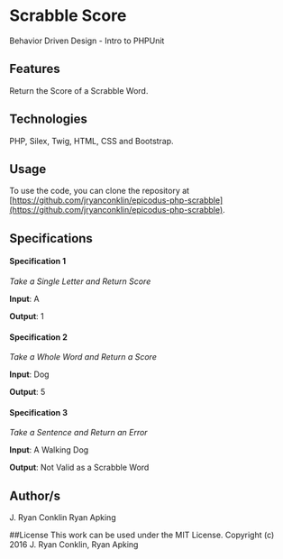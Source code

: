 # Scrabble Score
Behavior Driven Design - Intro to PHPUnit

## Features
Return the Score of a Scrabble Word.

## Technologies

PHP, Silex, Twig, HTML, CSS and Bootstrap.

## Usage

To use the code, you can clone the repository at [https://github.com/jryanconklin/epicodus-php-scrabble](https://github.com/jryanconklin/epicodus-php-scrabble).

## Specifications

#### Specification 1 ####
*Take a Single Letter and Return Score*

__Input__: A

__Output__: 1

#### Specification 2 ####
*Take a Whole Word and Return a Score*

__Input__: Dog

__Output__: 5

#### Specification 3 ####
*Take a Sentence and Return an Error*

__Input__: A Walking Dog

__Output__: Not Valid as a Scrabble Word


## Author/s
J. Ryan Conklin
Ryan Apking

##License
This work can be used under the MIT License.
Copyright (c) 2016 J. Ryan Conklin, Ryan Apking
